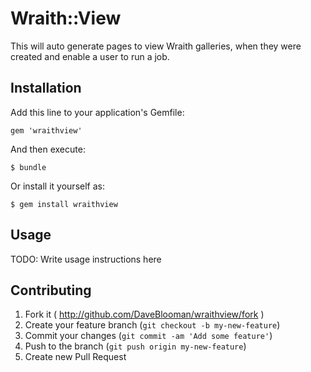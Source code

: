# Wraith::View

This will auto generate pages to view Wraith galleries, when they were created and enable a user to run a job.

## Installation

Add this line to your application's Gemfile:

    gem 'wraithview'

And then execute:

    $ bundle

Or install it yourself as:

    $ gem install wraithview

## Usage

TODO: Write usage instructions here

## Contributing

1. Fork it ( http://github.com/DaveBlooman/wraithview/fork )
2. Create your feature branch (`git checkout -b my-new-feature`)
3. Commit your changes (`git commit -am 'Add some feature'`)
4. Push to the branch (`git push origin my-new-feature`)
5. Create new Pull Request
